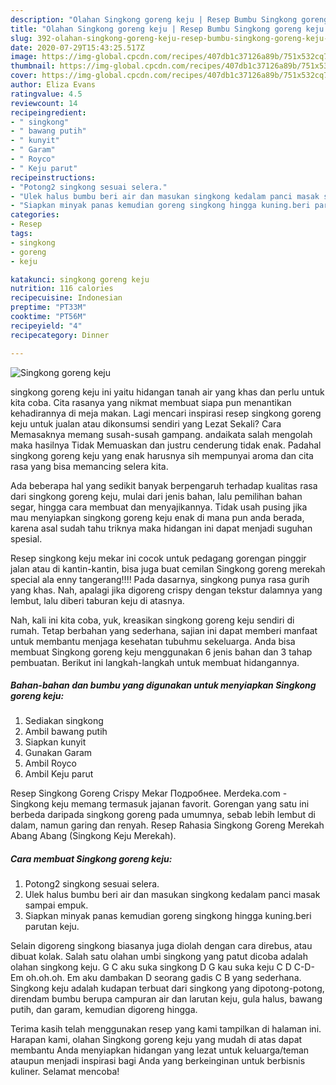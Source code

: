 ```yaml
---
description: "Olahan Singkong goreng keju | Resep Bumbu Singkong goreng keju Yang Enak Dan Mudah"
title: "Olahan Singkong goreng keju | Resep Bumbu Singkong goreng keju Yang Enak Dan Mudah"
slug: 392-olahan-singkong-goreng-keju-resep-bumbu-singkong-goreng-keju-yang-enak-dan-mudah
date: 2020-07-29T15:43:25.517Z
image: https://img-global.cpcdn.com/recipes/407db1c37126a89b/751x532cq70/singkong-goreng-keju-foto-resep-utama.jpg
thumbnail: https://img-global.cpcdn.com/recipes/407db1c37126a89b/751x532cq70/singkong-goreng-keju-foto-resep-utama.jpg
cover: https://img-global.cpcdn.com/recipes/407db1c37126a89b/751x532cq70/singkong-goreng-keju-foto-resep-utama.jpg
author: Eliza Evans
ratingvalue: 4.5
reviewcount: 14
recipeingredient:
- " singkong"
- " bawang putih"
- " kunyit"
- " Garam"
- " Royco"
- " Keju parut"
recipeinstructions:
- "Potong2 singkong sesuai selera."
- "Ulek halus bumbu beri air dan masukan singkong kedalam panci masak sampai empuk."
- "Siapkan minyak panas kemudian goreng singkong hingga kuning.beri parutan keju."
categories:
- Resep
tags:
- singkong
- goreng
- keju

katakunci: singkong goreng keju 
nutrition: 116 calories
recipecuisine: Indonesian
preptime: "PT33M"
cooktime: "PT56M"
recipeyield: "4"
recipecategory: Dinner

---
```



![Singkong goreng keju](https://img-global.cpcdn.com/recipes/407db1c37126a89b/751x532cq70/singkong-goreng-keju-foto-resep-utama.jpg)


singkong goreng keju ini yaitu hidangan tanah air yang khas dan perlu untuk kita coba. Cita rasanya yang nikmat membuat siapa pun menantikan kehadirannya di meja makan.
Lagi mencari inspirasi resep singkong goreng keju untuk jualan atau dikonsumsi sendiri yang Lezat Sekali? Cara Memasaknya memang susah-susah gampang. andaikata salah mengolah maka hasilnya Tidak Memuaskan dan justru cenderung tidak enak. Padahal singkong goreng keju yang enak harusnya sih mempunyai aroma dan cita rasa yang bisa memancing selera kita.

Ada beberapa hal yang sedikit banyak berpengaruh terhadap kualitas rasa dari singkong goreng keju, mulai dari jenis bahan, lalu pemilihan bahan segar, hingga cara membuat dan menyajikannya. Tidak usah pusing jika mau menyiapkan singkong goreng keju enak di mana pun anda berada, karena asal sudah tahu triknya maka hidangan ini dapat menjadi suguhan spesial.

Resep singkong keju mekar ini cocok untuk pedagang gorengan pinggir jalan atau di kantin-kantin, bisa juga buat cemilan Singkong goreng merekah special ala enny tangerang!!!! Pada dasarnya, singkong punya rasa gurih yang khas. Nah, apalagi jika digoreng crispy dengan tekstur dalamnya yang lembut, lalu diberi taburan keju di atasnya.


Nah, kali ini kita coba, yuk, kreasikan singkong goreng keju sendiri di rumah. Tetap berbahan yang sederhana, sajian ini dapat memberi manfaat untuk membantu menjaga kesehatan tubuhmu sekeluarga. Anda bisa membuat Singkong goreng keju menggunakan 6 jenis bahan dan 3 tahap pembuatan. Berikut ini langkah-langkah untuk membuat hidangannya.

<!--inarticleads1-->

##### Bahan-bahan dan bumbu yang digunakan untuk menyiapkan Singkong goreng keju:

1. Sediakan  singkong
1. Ambil  bawang putih
1. Siapkan  kunyit
1. Gunakan  Garam
1. Ambil  Royco
1. Ambil  Keju parut


Resep Singkong Goreng Crispy Mekar Подробнее. Merdeka.com - Singkong keju memang termasuk jajanan favorit. Gorengan yang satu ini berbeda daripada singkong goreng pada umumnya, sebab lebih lembut di dalam, namun garing dan renyah. Resep Rahasia Singkong Goreng Merekah Abang Abang (Singkong Keju Merekah). 

<!--inarticleads2-->

##### Cara membuat Singkong goreng keju:

1. Potong2 singkong sesuai selera.
1. Ulek halus bumbu beri air dan masukan singkong kedalam panci masak sampai empuk.
1. Siapkan minyak panas kemudian goreng singkong hingga kuning.beri parutan keju.


Selain digoreng singkong biasanya juga diolah dengan cara direbus, atau dibuat kolak. Salah satu olahan umbi singkong yang patut dicoba adalah olahan singkong keju. G C aku suka singkong D G kau suka keju C D C-D-Em oh.oh.oh. Em aku dambakan D seorang gadis C B yang sederhana. Singkong keju adalah kudapan terbuat dari singkong yang dipotong-potong, direndam bumbu berupa campuran air dan larutan keju, gula halus, bawang putih, dan garam, kemudian digoreng hingga. 

Terima kasih telah menggunakan resep yang kami tampilkan di halaman ini. Harapan kami, olahan Singkong goreng keju yang mudah di atas dapat membantu Anda menyiapkan hidangan yang lezat untuk keluarga/teman ataupun menjadi inspirasi bagi Anda yang berkeinginan untuk berbisnis kuliner. Selamat mencoba!
